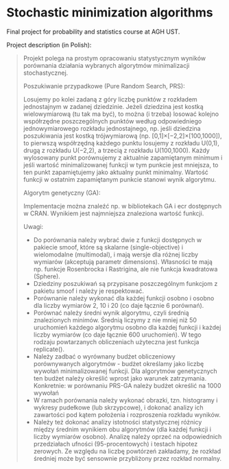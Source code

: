 # Stochastic minimization algorithms
Final project for probability and statistics course at AGH UST.

Project description (in Polish):

> Projekt polega na prostym opracowaniu statystycznym wyników porównania działania wybranych algorytmów minimalizacji stochastycznej.
>
> Poszukiwanie przypadkowe (Pure Random Search, PRS):
>
> Losujemy po kolei zadaną z góry liczbę punktów z rozkładem jednostajnym w zadanej dziedzinie. Jeżeli dziedzina jest kostką wielowymiarową (tu tak ma być), to można (i trzeba) losować kolejno współrzędne poszczególnych punktów według odpowiedniego jednowymiarowego rozkładu jednostajnego, np. jeśli dziedzina poszukiwania jest kostką trójwymiarową (np. [0,1]×[−2,2]×[100,1000]), to pierwszą współrzędną każdego punktu losujemy z rozkładu U(0,1), drugą z rozkładu U(−2,2), a trzecią z rozkładu U(100,1000). Każdy wylosowany punkt porównujemy z aktualnie zapamiętanym minimum i jeśli wartość minimalizowanej funkcji w tym punkcie jest mniejsza, to ten punkt zapamiętujemy jako aktualny punkt minimalny. Wartość funkcji w ostatnim zapamiętanym punkcie stanowi wynik algorytmu.
>
> Algorytm genetyczny (GA):
>
> Implementacje można znaleźć np. w bibliotekach GA i ecr dostępnych w CRAN. Wynikiem jest najmniejsza znaleziona wartość funkcji.
>
> Uwagi:
> - Do porównania należy wybrać dwie z funkcji dostępnych w pakiecie smoof, które są skalarne (single-objective) i wielomodalne (multimodal), i mają wersje dla różnej liczby wymiarów (akceptują parametr dimensions). Własności te mają np. funkcje Rosenbrocka i Rastrigina, ale nie funkcja kwadratowa (Sphere).
> - Dziedziny poszukiwań są przypisane poszczególnym funkcjom z pakietu smoof i należy je respektować.
> - Porównanie należy wykonać dla każdej funkcji osobno i osobno dla liczby wymiarów 2, 10 i 20 (co daje łącznie 6 porównań).
> - Porównać należy średni wynik algorytmu, czyli średnią znalezionych minimów. Średnią liczymy z nie mniej niż 50 uruchomień każdego algorytmu osobno dla każdej funkcji i każdej liczby wymiarów (co daje łącznie 600 uruchomień). W tego rodzaju powtarzanych obliczeniach użyteczna jest funkcja replicate().
> - Należy zadbać o wyrównany budżet obliczeniowy porównywanych algorytmów - budżet określamy jako liczbę wywołań minimalizowanej funkcji. Dla algorytmów genetycznych ten budżet należy określić wprost jako warunek zatrzymania. Konkretnie: w porównaniu PRS-GA należy budżet określić na 1000 wywołań
> - W ramach porównania należy wykonać obrazki, tzn. histogramy i wykresy pudełkowe (lub skrzypcowe), i dokonać analizy ich zawartości pod kątem położenia i rozproszenia rozkładu wyników.
> - Należy też dokonać analizy istotności statystycznej różnicy między średnim wynikiem obu algorytmów (dla każdej funkcji i liczby wymiarów osobno). Analizę należy oprzeć na odpowiednich przedziałach ufności (95-procentowych) i testach hipotez zerowych. Ze względu na liczbę powtórzeń zakładamy, że rozkład średniej może być sensownie przybliżony przez rozkład normalny.
